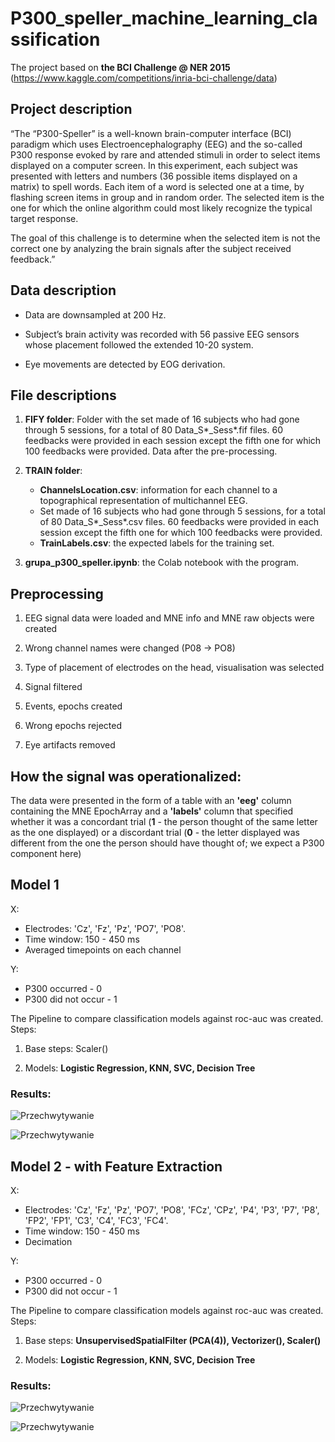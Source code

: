 # P300_speller_machine_learning_classification

The project based on **the BCI Challenge @ NER 2015** (https://www.kaggle.com/competitions/inria-bci-challenge/data)

## **Project description**

“The “P300-Speller” is a well-known brain-computer interface (BCI) paradigm which uses Electroencephalography (EEG) and the so-called P300 response evoked by rare and attended stimuli in order to select items displayed on a computer screen. In this experiment, each subject was presented with letters and numbers (36 possible items displayed on a matrix) to spell words. Each item of a word is selected one at a time, by flashing screen items in group and in random order. The selected item is the one for which the online algorithm could most likely recognize the typical target response. 

The goal of this challenge is to determine when the selected item is not the correct one by analyzing the brain signals after the subject received feedback.” 

## **Data description**

* Data are downsampled at 200 Hz.

* Subject’s brain activity was recorded with 56 passive EEG sensors whose placement followed the extended 10-20 system.

* Eye movements are detected by EOG derivation.

## **File descriptions**

1) **FIFY folder**: 
Folder with the set made of 16 subjects who had gone through 5 sessions, for a total of 80 Data_S*_Sess*.fif files. 60 feedbacks were provided in each session except the fifth one for which 100 feedbacks were provided. Data after the pre-processing.

2) **TRAIN folder**: 
     * **ChannelsLocation.csv**: information for each channel to a topographical representation of multichannel EEG.
     * Set made of 16 subjects who had gone through 5 sessions, for a total of 80 Data_S*_Sess*.csv files. 60 feedbacks were provided in each session except the fifth one for which 100 feedbacks were provided.
     * **TrainLabels.csv**: the expected labels  for the training set.

3) **grupa_p300_speller.ipynb**: the Colab notebook with the program.

## **Preprocessing** 

1. EEG signal data were loaded and MNE info and MNE raw objects were created 

2. Wrong channel names were changed (P08 -> PO8) 

3. Type of placement of electrodes on the head, visualisation was selected 

4. Signal filtered 

5. Events, epochs created 

6. Wrong epochs rejected 

7. Eye artifacts removed

## **How the signal was operationalized:** 

The data were presented in the form of a table with an **'eeg'** column containing the MNE EpochArray and a **'labels'** column that specified whether it was a concordant trial (**1** - the person thought of the same letter as the one displayed) or a discordant trial (**0** - the letter displayed was different from the one the person should have thought of; we expect a P300 component here)

## **Model 1**  

X: 

* Electrodes: 'Cz', 'Fz', 'Pz', 'PO7', 'PO8'. 
* Time window: 150 - 450 ms 
* Averaged timepoints on each channel 
 
Y:
* P300 occurred - 0 
* P300 did not occur - 1 

The Pipeline to compare classification models against roc-auc was created. Steps:

1. Base steps: Scaler()  

3. Models: **Logistic Regression, KNN, SVC, Decision Tree**

### Results:

![Przechwytywanie](https://user-images.githubusercontent.com/79842403/217223428-07870871-c63d-4f87-9980-cb44df10c615.PNG)

![Przechwytywanie](https://user-images.githubusercontent.com/79842403/217223567-baa375ce-8516-45f1-9102-a29855f60641.PNG)


## **Model 2 - with Feature Extraction**  

X: 

* Electrodes: 'Cz', 'Fz', 'Pz', 'PO7', 'PO8', 'FCz', 'CPz', 'P4', 'P3', 'P7', 'P8', 'FP2', 'FP1', 'C3', 'C4', 'FC3', 'FC4'. 
* Time window: 150 - 450 ms 
* Decimation  
 
Y:
* P300 occurred - 0 
* P300 did not occur - 1 

The Pipeline to compare classification models against roc-auc was created. Steps:

1. Base steps: **UnsupervisedSpatialFilter (PCA(4)), Vectorizer(), Scaler()** 

3. Models: **Logistic Regression, KNN, SVC, Decision Tree**

### Results:

![Przechwytywanie](https://user-images.githubusercontent.com/79842403/217223867-e3bb1ad4-0d8a-4724-b7d7-22efee88eb59.PNG)

![Przechwytywanie](https://user-images.githubusercontent.com/79842403/217224003-20757dad-6890-4a43-a692-f7d0d62575da.PNG)
